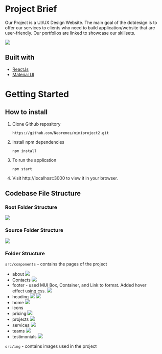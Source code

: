 # Project Brief

Our Project is a UI/UX Design Website. The main goal of the dotdesign is to offer our services to clients who need to build application/website that are user-friendly. Our portfolios are linked to showcase our skillsets.

<img src='./DocumentImage/Main.png'>

## Built with
- [ReactJs](https://reactjs.org/)
- [Material UI](https://mui.com/)

# Getting Started
## How to install
  
1. Clone Github repository
    ```
    https://github.com/Neoremos/miniproject2.git
    ```
2. Install npm dependencies
    ```
    npm install
    ```
3. To run the application

    ```
    npm start
    ```
4. Visit http://localhost:3000 to view it in your browser.

## Codebase File Structure
### Root Folder Structure

<img src='./DocumentImage/Root.png'>

### Source Folder Structure
<img src='./DocumentImage/src.png'>


### Folder Structure

`src/components` - contains the pages of the project
* about
    <img src='./DocumentImage/about.png'>
* Contacts
    <img src='./DocumentImage/contactus.png'>
* footer - used MUI Box, Container, and Link to format. Added hover effect using css.
    <img src='./DocumentImage/footer.png'>
* heading
    <img src='./DocumentImage/nav.png'>
    <img src='./DocumentImage/nav2.png'>
* home
    <img src='./DocumentImage/home.png'>
* icons
    <img src=''>
* pricing
    <img src='./DocumentImage/pricing.png'>
* projects
    <img src='./DocumentImage/projects.png'>
* services
    <img src='./DocumentImage/projects.png'>
* teams
     <img src='./DocumentImage/team.png'>
* testimonials
    <img src='./DocumentImage/testi.png'>

`src/img` - contains images used in the project





